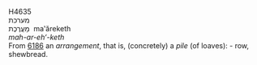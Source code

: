 <body>
  <p>H4635<br>  מערכת  <br> מַעֲרֶכֶת  ‎  ma‛ăreketh  <br><i>mah-ar-eh‘-keth </i><br>From <a href="h6186.htm">6186</a>  an <i>arrangement</i>, that is, (concretely) a <i>pile</i> (of loaves): - row, shewbread.<br></p>
 </body>
